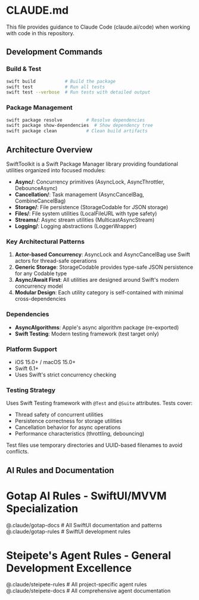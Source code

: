 # CLAUDE.md

This file provides guidance to Claude Code (claude.ai/code) when working with code in this repository.

## Development Commands

### Build & Test
```bash
swift build           # Build the package
swift test            # Run all tests
swift test --verbose  # Run tests with detailed output
```

### Package Management
```bash
swift package resolve         # Resolve dependencies
swift package show-dependencies  # Show dependency tree
swift package clean           # Clean build artifacts
```

## Architecture Overview

SwiftToolkit is a Swift Package Manager library providing foundational utilities organized into focused modules:

- **Async/**: Concurrency primitives (AsyncLock, AsyncThrottler, DebounceAsync)
- **Cancellation/**: Task management (AsyncCancelBag, CombineCancelBag) 
- **Storage/**: File persistence (StorageCodable for JSON storage)
- **Files/**: File system utilities (LocalFileURL with type safety)
- **Streams/**: Async stream utilities (MulticastAsyncStream)
- **Logging/**: Logging abstractions (LoggerWrapper)

### Key Architectural Patterns

1. **Actor-based Concurrency**: AsyncLock and AsyncCancelBag use Swift actors for thread-safe operations
2. **Generic Storage**: StorageCodable provides type-safe JSON persistence for any Codable type
3. **Async/Await First**: All utilities are designed around Swift's modern concurrency model
4. **Modular Design**: Each utility category is self-contained with minimal cross-dependencies

### Dependencies
- **AsyncAlgorithms**: Apple's async algorithm package (re-exported)
- **Swift Testing**: Modern testing framework (test target only)

### Platform Support
- iOS 15.0+ / macOS 15.0+
- Swift 6.1+
- Uses Swift's strict concurrency checking

### Testing Strategy
Uses Swift Testing framework with `@Test` and `@Suite` attributes. Tests cover:
- Thread safety of concurrent utilities
- Persistence correctness for storage utilities  
- Cancellation behavior for async operations
- Performance characteristics (throttling, debouncing)

Test files use temporary directories and UUID-based filenames to avoid conflicts.

## AI Rules and Documentation


# Gotap AI Rules - SwiftUI/MVVM Specialization
@.claude/gotap-docs                       # All SwiftUI documentation and patterns
@.claude/gotap-rules                      # SwiftUI development rules

# Steipete's Agent Rules - General Development Excellence  
@.claude/steipete-rules                   # All project-specific agent rules
@.claude/steipete-docs                    # All comprehensive agent documentation